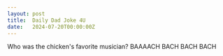 ```yaml
---
layout: post
title:  Daily Dad Joke 4U
date:   2024-07-20T00:00:00Z
---
```

Who was the chicken's favorite musician? BAAAACH BACH BACH BACH
